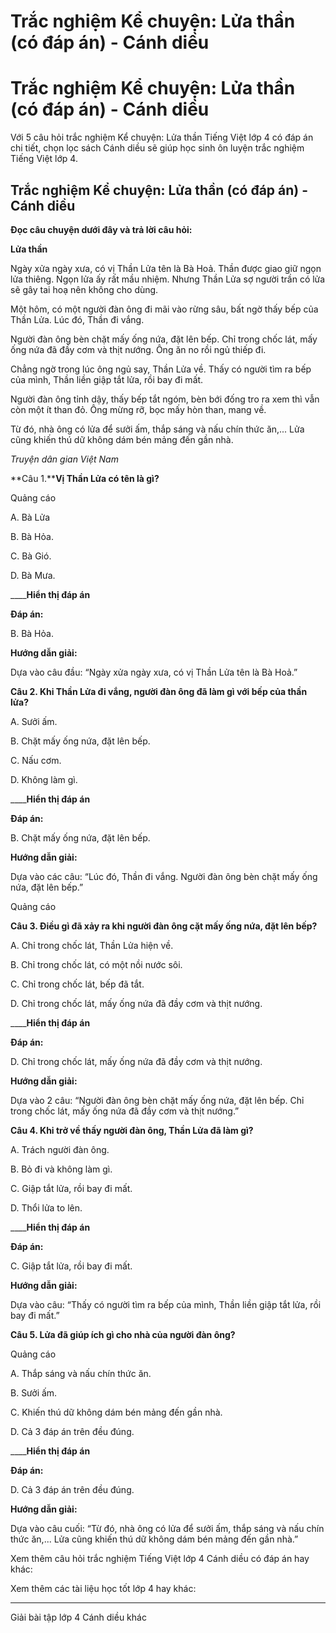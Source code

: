# Trắc nghiệm Kể chuyện: Lửa thần (có đáp án) - Cánh diều

# Trắc nghiệm Kể chuyện: Lửa thần (có đáp án) - Cánh diều

Với 5 câu hỏi trắc nghiệm Kể chuyện: Lửa thần Tiếng Việt lớp 4 có đáp án chi tiết, chọn lọc sách Cánh diều sẽ giúp học sinh ôn luyện trắc nghiệm Tiếng Việt lớp 4.

## Trắc nghiệm Kể chuyện: Lửa thần (có đáp án) - Cánh diều

**Đọc câu chuyện dưới đây và trả lời câu hỏi:**

**Lửa thần**

Ngày xửa ngày xưa, có vị Thần Lửa tên là Bà Hoả. Thần được giao giữ ngọn lửa thiêng. Ngọn lửa ấy rất mầu nhiệm. Nhưng Thần Lửa sợ người trần có lửa sẽ gây tai hoạ nên không cho dùng.

Một hôm, có một người đàn ông đi mãi vào rừng sâu, bất ngờ thấy bếp của Thần Lửa. Lúc đó, Thần đi vắng.

Người đàn ông bèn chặt mấy ống nứa, đặt lên bếp. Chỉ trong chốc lát, mấy ống nứa đã đầy cơm và thịt nướng. Ông ăn no rồi ngủ thiếp đi.

Chẳng ngờ trong lúc ông ngủ say, Thần Lửa về. Thấy có người tìm ra bếp của mình, Thần liền giập tắt lửa, rồi bay đi mất.

Người đàn ông tỉnh dậy, thấy bếp tắt ngóm, bèn bới đống tro ra xem thì vẫn còn một ít than đỏ. Ông mừng rỡ, bọc mấy hòn than, mang về.

Từ đó, nhà ông có lửa để sưởi ấm, thắp sáng và nấu chín thức ăn,... Lửa cũng khiến thú dữ không dám bén mảng đến gần nhà.

_Truyện dân gian Việt Nam_

**Câu 1.****Vị Thần Lửa có tên là gì?**

Quảng cáo

A. Bà Lửa

B. Bà Hỏa.

C. Bà Gió.

D. Bà Mưa.

____**Hiển thị đáp án**

**Đáp án:**

B. Bà Hỏa.

**Hướng dẫn giải:**

Dựa vào câu đầu: “Ngày xửa ngày xưa, có vị Thần Lửa tên là Bà Hoả.”

**Câu 2. Khi Thần Lửa đi vắng, người đàn ông đã làm gì với bếp của thần lửa?**

A. Sưởi ấm.

B. Chặt mấy ống nứa, đặt lên bếp.

C. Nấu cơm.

D. Không làm gì.

____**Hiển thị đáp án**

**Đáp án:**

B. Chặt mấy ống nứa, đặt lên bếp.

**Hướng dẫn giải:**

Dựa vào các câu: “Lúc đó, Thần đi vắng. Người đàn ông bèn chặt mấy ống nứa, đặt lên bếp.”

Quảng cáo

**Câu 3. Điều gì đã xảy ra khi người đàn ông cặt mấy ống nứa, đặt lên bếp?**

A. Chỉ trong chốc lát, Thần Lửa hiện về.

B. Chỉ trong chốc lát, có một nồi nước sôi.

C. Chỉ trong chốc lát, bếp đã tắt.

D. Chỉ trong chốc lát, mấy ống nứa đã đầy cơm và thịt nướng.

____**Hiển thị đáp án**

**Đáp án:**

D. Chỉ trong chốc lát, mấy ống nứa đã đầy cơm và thịt nướng.

**Hướng dẫn giải:**

Dựa vào 2 câu: “Người đàn ông bèn chặt mấy ống nứa, đặt lên bếp. Chỉ trong chốc lát, mấy ống nứa đã đầy cơm và thịt nướng.”

**Câu 4. Khi trở về thấy người đàn ông, Thần Lửa đã làm gì?**

A. Trách người đàn ông.

B. Bỏ đi và không làm gì.

C. Giập tắt lửa, rồi bay đi mất.

D. Thổi lửa to lên.

____**Hiển thị đáp án**

**Đáp án:**

C. Giập tắt lửa, rồi bay đi mất.

**Hướng dẫn giải:**

Dựa vào câu: “Thấy có người tìm ra bếp của mình, Thần liền giập tắt lửa, rồi bay đi mất.”

**Câu 5. Lửa đã giúp ích gì cho nhà của người đàn ông?**

Quảng cáo

A. Thắp sáng và nấu chín thức ăn.

B. Sưởi ấm.

C. Khiến thú dữ không dám bén mảng đến gần nhà.

D. Cả 3 đáp án trên đều đúng.

____**Hiển thị đáp án**

**Đáp án:**

D. Cả 3 đáp án trên đều đúng.

**Hướng dẫn giải:**

Dựa vào câu cuối: “Từ đó, nhà ông có lửa để sưởi ấm, thắp sáng và nấu chín thức ăn,... Lửa cũng khiến thú dữ không dám bén mảng đến gần nhà.”

Xem thêm câu hỏi trắc nghiệm Tiếng Việt lớp 4 Cánh diều có đáp án hay khác:

Xem thêm các tài liệu học tốt lớp 4 hay khác:

* * *

Giải bài tập lớp 4 Cánh diều khác
